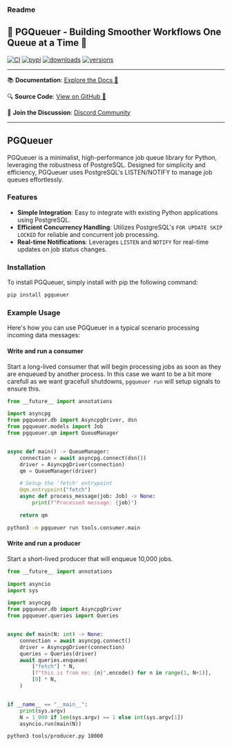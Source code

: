 ### Readme
## 🚀 PGQueuer - Building Smoother Workflows One Queue at a Time 🚀
[![CI](https://github.com/janbjorge/pgqueuer/actions/workflows/ci.yml/badge.svg)](https://github.com/janbjorge/pgqueuer/actions/workflows/ci.yml?query=branch%3Amain)
[![pypi](https://img.shields.io/pypi/v/pgqueuer.svg)](https://pypi.python.org/pypi/pgqueuer)
[![downloads](https://static.pepy.tech/badge/pgqueuer/month)](https://pepy.tech/project/pgqueuer)
[![versions](https://img.shields.io/pypi/pyversions/pgqueuer.svg)](https://github.com/janbjorge/pgqueuer)

---

📚 **Documentation**: [Explore the Docs 📖](https://pgqueuer.readthedocs.io/en/latest/)

🔍 **Source Code**: [View on GitHub 💾](https://github.com/janbjorge/pgqueuer/)

💬 **Join the Discussion**: [Discord Community](https://discord.gg/C7YMBzcRMQ)

---

## PGQueuer

PGQueuer is a minimalist, high-performance job queue library for Python, leveraging the robustness of PostgreSQL. Designed for simplicity and efficiency, PGQueuer uses PostgreSQL's LISTEN/NOTIFY to manage job queues effortlessly.

### Features

- **Simple Integration**: Easy to integrate with existing Python applications using PostgreSQL.
- **Efficient Concurrency Handling**: Utilizes PostgreSQL's `FOR UPDATE SKIP LOCKED` for reliable and concurrent job processing.
- **Real-time Notifications**: Leverages `LISTEN` and `NOTIFY` for real-time updates on job status changes.

### Installation

To install PGQueuer, simply install with pip the following command:

```bash
pip install pgqueuer
```

### Example Usage

Here's how you can use PGQueuer in a typical scenario processing incoming data messages:

#### Write and run a consumer
Start a long-lived consumer that will begin processing jobs as soon as they are enqueued by another process. In this case we want to be a bit more carefull as we want gracefull shutdowns, `pgqueuer run` will setup signals to
ensure this.

```python
from __future__ import annotations

import asyncpg
from pgqueuer.db import AsyncpgDriver, dsn
from pgqueuer.models import Job
from pgqueuer.qm import QueueManager


async def main() -> QueueManager:
    connection = await asyncpg.connect(dsn())
    driver = AsyncpgDriver(connection)
    qm = QueueManager(driver)

    # Setup the 'fetch' entrypoint
    @qm.entrypoint("fetch")
    async def process_message(job: Job) -> None:
        print(f"Processed message: {job}")

    return qm
```

```bash
python3 -m pgqueuer run tools.consumer.main
```

#### Write and run a producer
Start a short-lived producer that will enqueue 10,000 jobs.
```python
from __future__ import annotations

import asyncio
import sys

import asyncpg
from pgqueuer.db import AsyncpgDriver
from pgqueuer.queries import Queries


async def main(N: int) -> None:
    connection = await asyncpg.connect()
    driver = AsyncpgDriver(connection)
    queries = Queries(driver)
    await queries.enqueue(
        ["fetch"] * N,
        [f"this is from me: {n}".encode() for n in range(1, N+1)],
        [0] * N,
    )


if __name__ == "__main__":
    print(sys.argv)
    N = 1_000 if len(sys.argv) == 1 else int(sys.argv[1])
    asyncio.run(main(N))
```

```bash
python3 tools/producer.py 10000
```
